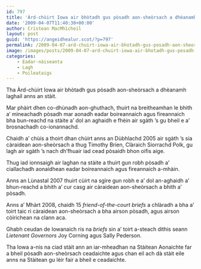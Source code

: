 ```yaml
---
id: 797
title: 'Àrd-chùirt Iowa air bhòtadh gus pòsadh aon-sheòrsach a dhèanamh laghail'
date: '2009-04-07T11:40:30+00:00'
author: Crìstean MacMhìcheil
layout: post
guid: 'https://angeidhealur.scot/?p=797'
permalink: /2009-04-07-ard-chuirt-iowa-air-bhotadh-gus-posadh-aon-sheorsach-a-dheanamh-laghail/
image: /images/posts/2009-04-07-ard-chuirt-iowa-air-bhotadh-gus-posadh-aon-sheorsach-a-dheanamh-laghail.webp
categories:
    - Eadar-nàiseanta
    - Lagh
    - Poileataigs
---
```


Tha Àrd-chùirt Iowa air bhòtadh gus pòsadh aon-sheòrsach a dhèanamh laghail anns an stàit.

Mar phàirt dhen co-dhùnadh aon-ghuthach, thuirt na breitheamhan le bhith a’ mìneachadh pòsadh mar aonadh eadar boireannaich agus fireannaich bha bun-reachd na stàite a’ dol an aghaidh e fhèin air sgàth ’s gu bheil e a’ brosnachadh co-ionannachd.

Chaidh a’ chùis a thoirt dhan chùirt anns an Dùbhlachd 2005 air sgàth ’s sia càraidean aon-sheòrsach a thug Timothy Brien, Clàraich Siorrachd Polk, gu lagh air sgàth ’s nach dh’fhuair iad cead pòsaidh bhon oifis aige.

Thug iad ionnsaigh air laghan na stàite a thuirt gun robh pòsadh a’ ciallachadh aonaidhean eadar boireannaich agus fireannaich a-mhàin.

Anns an Lùnastal 2007 thuirt cùirt na sgìre gun robh e a’ dol an-aghaidh a’ bhun-reachd a bhith a’ cur casg air càraidean aon-sheòrsach a bhith a’ pòsadh.

Anns a’ Mhàrt 2008, chaidh 15 *friend-of-the-court briefs* a chlàradh a bha a’ toirt taic ri càraidean aon-sheòrsach a bha airson pòsadh, agus airson còirichean na clann aca.

Ghabh ceudan de Iowanaich ris na *briefs* sin a’ toirt a-steach dithis seann *Lietenant Governors* Joy Corning agus Sally Pederson.

Tha Iowa a-nis na ciad stàit ann an iar-mheadhan na Stàitean Aonaichte far a bheil pòsadh aon-sheòrsach ceadaichte agus chan eil ach dà stàit eile anns na Stàitean gu lèir fair a bheil e ceadaichte.
